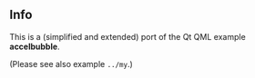 
Info
----

This is a (simplified and extended) port of the Qt QML example **accelbubble**.

(Please see also example `../my`.)
